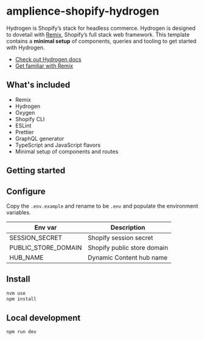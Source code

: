 # amplience-shopify-hydrogen

Hydrogen is Shopify’s stack for headless commerce. Hydrogen is designed to dovetail with [Remix](https://remix.run/), Shopify’s full stack web framework. This template contains a **minimal setup** of components, queries and tooling to get started with Hydrogen.

- [Check out Hydrogen docs](https://shopify.dev/custom-storefronts/hydrogen)
- [Get familiar with Remix](https://remix.run/docs/en/v1)

## What's included

- Remix
- Hydrogen
- Oxygen
- Shopify CLI
- ESLint
- Prettier
- GraphQL generator
- TypeScript and JavaScript flavors
- Minimal setup of components and routes

## Getting started

## Configure

Copy the `.env.example` and rename to be `.env` and populate the environment variables.

| Env var             | Description                 |
| ------------------- | --------------------------- |
| SESSION_SECRET      | Shopify session secret      |
| PUBLIC_STORE_DOMAIN | Shopify public store domain |
| HUB_NAME            | Dynamic Content hub name    |

## Install

```bash
nvm use
npm install
```

## Local development

```bash
npm run dev
```
